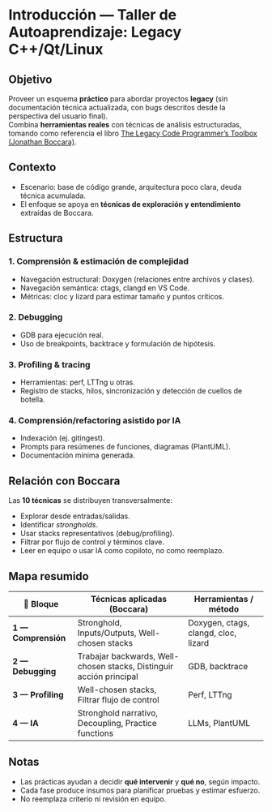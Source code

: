 # Introducción — Taller de Autoaprendizaje: Legacy C++/Qt/Linux

## Objetivo

Proveer un esquema **práctico** para abordar proyectos **legacy** (sin documentación técnica actualizada, con bugs descritos desde la perspectiva del usuario final).  
Combina **herramientas reales** con técnicas de análisis estructuradas, tomando como referencia el libro [The Legacy Code Programmer’s Toolbox (Jonathan Boccara)](https://www.amazon.com/Legacy-Code-Programmers-Toolbox-Professionals/dp/1691064130).

## Contexto

- Escenario: base de código grande, arquitectura poco clara, deuda técnica acumulada.
- El enfoque se apoya en **técnicas de exploración y entendimiento** extraídas de Boccara.

## Estructura

### 1. Comprensión & estimación de complejidad
- Navegación estructural: Doxygen (relaciones entre archivos y clases).
- Navegación semántica: ctags, clangd en VS Code.
- Métricas: cloc y lizard para estimar tamaño y puntos críticos.

### 2. Debugging
- GDB para ejecución real.
- Uso de breakpoints, backtrace y formulación de hipótesis.

### 3. Profiling & tracing
- Herramientas: perf, LTTng u otras.
- Registro de stacks, hilos, sincronización y detección de cuellos de botella.

### 4. Comprensión/refactoring asistido por IA
- Indexación (ej. gitingest).
- Prompts para resúmenes de funciones, diagramas (PlantUML).
- Documentación mínima generada.

## Relación con Boccara

Las **10 técnicas** se distribuyen transversalmente:
- Explorar desde entradas/salidas.
- Identificar *strongholds*.
- Usar stacks representativos (debug/profiling).
- Filtrar por flujo de control y términos clave.
- Leer en equipo o usar IA como copiloto, no como reemplazo.

## Mapa resumido

| 🧩 **Bloque** | **Técnicas aplicadas (Boccara)** | **Herramientas / método** |
|---------------|----------------------------------|---------------------------|
| **1 — Comprensión** | Stronghold, Inputs/Outputs, Well-chosen stacks | Doxygen, ctags, clangd, cloc, lizard |
| **2 — Debugging** | Trabajar backwards, Well-chosen stacks, Distinguir acción principal | GDB, backtrace |
| **3 — Profiling** | Well-chosen stacks, Filtrar flujo de control | Perf, LTTng |
| **4 — IA** | Stronghold narrativo, Decoupling, Practice functions | LLMs, PlantUML |

## Notas

- Las prácticas ayudan a decidir **qué intervenir** y **qué no**, según impacto.
- Cada fase produce insumos para planificar pruebas y estimar esfuerzo.
- No reemplaza criterio ni revisión en equipo.
